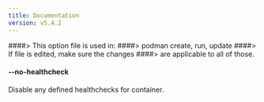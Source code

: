 ```yaml
---
title: Documentation
version: v5.4.2
---
```


####> This option file is used in:
####>   podman create, run, update
####> If file is edited, make sure the changes
####> are applicable to all of those.
#### **--no-healthcheck**

Disable any defined healthchecks for container.
